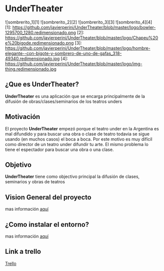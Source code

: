 # UnderTheater
![sombrerito_1][1]  ![sombrerito_2][2]  ![sombrerito_3][3]  ![sombrerito_4][4]
[1]: https://github.com/javierperini/UnderTheater/blob/master/logo/bowler-1295700_1280.redimensionado.png
[2]: https://github.com/javierperini/UnderTheater/blob/master/logo/Chapeu%20e%20bigode.redimensionado.png
[3]: https://github.com/javierperini/UnderTheater/blob/master/logo/hombre-elegante--con-bigote-y-sombrero-de-uno-de-gafas_318-49340.redimensionado.jpg
[4]: https://github.com/javierperini/UnderTheater/blob/master/logo/img-thing.redimensionado.jpg

## ¿Que es UnderTheater? 
**UnderTheater** es una aplicación que se encarga principalmente de la difusión de obras/clases/seminarios de los teatros unders

## Motivación
El proyecto **UnderTheater** empezó porque el teatro under en la Argentina es mal difundido y para buscar una obra o clase de teatro todavia se sigue usando (en muchos casos) el boca a boca. Por este motivo es muy difícil como director de un teatro under difundir  tu arte. El mismo problema lo tiene el espectador para buscar una obra o una clase.

## Objetivo
**UnderTheater** tiene como objectivo principal la difusión de clases, seminarios y obras de teatros 

## Vision General del proyecto
mas información [aquí](https://github.com/javierperini/UnderTheater/blob/master/Vision%20general%20del%20proyecto.md)

## ¿Como instalar el entorno?
mas información [aquí](https://github.com/javierperini/UnderTheater/blob/master/Como%20Instalar%20el%20entorno.md)

## Link a trello
[Trello](https://trello.com/b/737KQTM9/unq-tip-undertheater)
